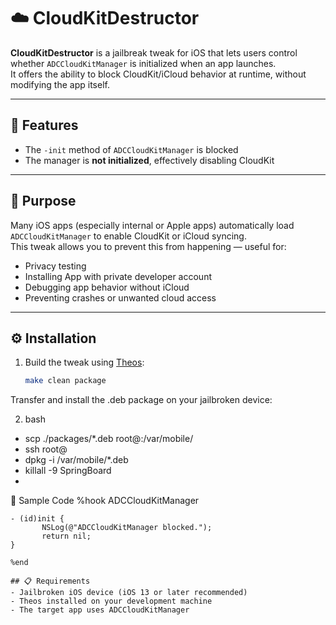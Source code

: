 # ☁️ CloudKitDestructor

**CloudKitDestructor** is a jailbreak tweak for iOS that lets users control whether `ADCCloudKitManager` is initialized when an app launches.  
It offers the ability to block CloudKit/iCloud behavior at runtime, without modifying the app itself.

---

## 🔧 Features
  - The `-init` method of `ADCCloudKitManager` is blocked
  - The manager is **not initialized**, effectively disabling CloudKit
---

## 🧠 Purpose

Many iOS apps (especially internal or Apple apps) automatically load `ADCCloudKitManager` to enable CloudKit or iCloud syncing.  
This tweak allows you to prevent this from happening — useful for:

- Privacy testing
- Installing App with private developer account
- Debugging app behavior without iCloud  
- Preventing crashes or unwanted cloud access

---

## ⚙️ Installation

1. Build the tweak using [Theos](https://theos.dev):

   ```bash
   make clean package
Transfer and install the .deb package on your jailbroken device:

2. bash
- scp ./packages/*.deb root@<device-ip>:/var/mobile/
- ssh root@<device-ip>
- dpkg -i /var/mobile/*.deb
- killall -9 SpringBoard
- 
🧩 Sample Code
%hook ADCCloudKitManager

   ```objc
  - (id)init {
          NSLog(@"ADCCloudKitManager blocked.");
          return nil;
  }

  %end
   
## 📋 Requirements
- Jailbroken iOS device (iOS 13 or later recommended)
- Theos installed on your development machine
- The target app uses ADCCloudKitManager
